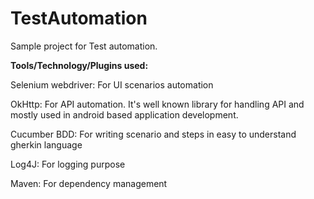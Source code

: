 # TestAutomation
Sample project for Test automation.

**Tools/Technology/Plugins used:**

Selenium webdriver: For UI scenarios automation

OkHttp: For API automation. It's well known library for handling API and mostly used in android based application development.

Cucumber BDD: For writing scenario and steps in easy to understand gherkin language

Log4J: For logging purpose

Maven: For dependency management